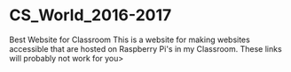# CS_World_2016-2017
Best Website for Classroom
This is a website for making websites accessible that are hosted on Raspberry Pi's in my Classroom. These links will probably not work for you>
